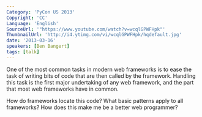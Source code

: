 ```yaml
---
Category: 'PyCon US 2013'
Copyright: 'CC'
Language: 'English'
SourceUrl: '"https://www.youtube.com/watch?v=wcqlGPWFHpk"'
ThumbnailUrl: 'http://i4.ytimg.com/vi/wcqlGPWFHpk/hqdefault.jpg'
date: '2013-03-16'
speakers: [Ben Bangert]
tags: [talk]
---
```

One of the most common tasks in modern web frameworks is to ease the task of writing bits of code that are then called by the framework. Handling this task is the first major undertaking of any web framework, and the part that most web frameworks have in common.

How do frameworks locate this code? 
What basic patterns apply to all frameworks?
How does this make me be a better web programmer?